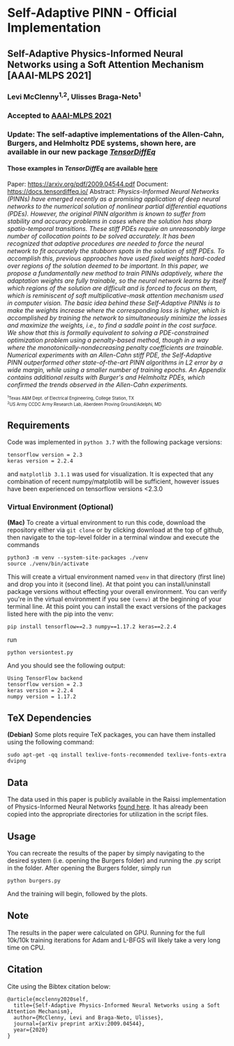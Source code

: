 # Self-Adaptive PINN - Official Implementation

## Self-Adaptive Physics-Informed Neural Networks using a Soft Attention Mechanism [AAAI-MLPS 2021]

### Levi McClenny<sup>1,2</sup>, Ulisses Braga-Neto<sup>1</sup>

### Accepted to [AAAI-MLPS 2021](https://sites.google.com/view/aaai-mlps/proceedings?authuser=0) 

### Update: The self-adaptive implementations of the Allen-Cahn, Burgers, and Helmholtz PDE systems, shown here, are available in our new package [*TensorDiffEq*](https://github.com/tensordiffeq/TensorDiffEq)
#### Those examples in *TensorDiffEq* are available [here](https://github.com/tensordiffeq/TensorDiffEq/tree/main/examples)

Paper: https://arxiv.org/pdf/2009.04544.pdf
Document: https://docs.tensordiffeq.io/
Abstract: _Physics-Informed Neural Networks (PINNs) have emerged recently as a promising application of deep neural networks to the numerical solution of nonlinear partial differential equations (PDEs).
However, the original PINN algorithm is known to suffer from stability and accuracy problems in
cases where the solution has sharp spatio-temporal transitions. These stiff PDEs require an unreasonably large number of collocation points to be solved accurately. It has been recognized that adaptive procedures are needed to force the neural network to fit accurately the stubborn spots in the solution of stiff PDEs. To accomplish this, previous approaches have used fixed weights hard-coded over regions of the solution deemed to be important. In this paper, we propose a fundamentally new method to train PINNs adaptively, where the adaptation weights are fully trainable, so the neural network learns by itself which regions of the solution are difficult and is forced to focus on them, which is reminiscent of soft multiplicative-mask attention mechanism used in computer vision. The basic idea behind these Self-Adaptive PINNs is to make the weights increase where the corresponding loss is higher, which is accomplished by training the network to simultaneously minimize the losses and maximize the weights, i.e., to find a saddle point in the cost surface. We show that this is formally equivalent to solving a PDE-constrained optimization problem using a penalty-based method, though in a way where the monotonically-nondecreasing penalty coefficients are trainable.
Numerical experiments with an Allen-Cahn stiff PDE, the Self-Adaptive PINN outperformed other state-of-the-art PINN algorithms in L2 error by a wide margin, while using a smaller number of training epochs. An Appendix contains additional results with Burger's and Helmholtz PDEs, which confirmed the trends observed in the Allen-Cahn experiments._

<sub><sub><sup>1</sup>Texas A&M Dept. of Electrical Engineering, College Station, TX</sub></sub><br>
<sub><sub><sup>2</sup>US Army CCDC Army Research Lab, Aberdeen Proving Ground/Adelphi, MD</sub></sub><br>

## Requirements

Code was implemented in `python 3.7` with the following package versions:

```
tensorflow version = 2.3
keras version = 2.2.4
```

and `matplotlib 3.1.1` was used for visualization. It is expected that any combination of recent numpy/matplotlib will be sufficient, however issues have been experienced on tensorflow versions <2.3.0

### Virtual Environment (Optional)

**(Mac)** To create a virtual environment to run this code, download the repository either via `git clone` or by clicking download at the top of github, then navigate to the top-level folder in a terminal window and execute the commands

```
python3 -m venv --system-site-packages ./venv
source ./venv/bin/activate
```

This will create a virtual environment named `venv` in that directory (first line) and drop you into it (second line). At that point you can install/uninstall package versions without effecting your overall environment. You can verify you're in the virtual environment if you see `(venv)` at the beginning of your terminal line. At this point you can install the exact versions of the packages listed here with the pip into the venv:

```
pip install tensorflow==2.3 numpy==1.17.2 keras==2.2.4
```

run

```
python versiontest.py
```

And you should see the following output:

```
Using TensorFlow backend
tensorflow version = 2.3
keras version = 2.2.4
numpy version = 1.17.2
```

## TeX Dependencies

**(Debian)** Some plots require TeX packages, you can have them installed using the following command:

```
sudo apt-get -qq install texlive-fonts-recommended texlive-fonts-extra dvipng
```

## Data

The data used in this paper is publicly available in the Raissi implementation of Physics-Informed Neural Networks [found here](https://github.com/maziarraissi/PINNs). It has already been copied into the appropriate directories for utilization in the script files.

## Usage

You can recreate the results of the paper by simply navigating to the desired system (i.e. opening the Burgers folder) and running the .py script in the folder. After opening the Burgers folder, simply run

```
python burgers.py
```

And the training will begin, followed by the plots.

## Note

The results in the paper were calculated on GPU. Running for the full 10k/10k training iterations for Adam and L-BFGS will likely take a very long time on CPU.

## Citation

Cite using the Bibtex citation below:

```
@article{mcclenny2020self,
  title={Self-Adaptive Physics-Informed Neural Networks using a Soft Attention Mechanism},
  author={McClenny, Levi and Braga-Neto, Ulisses},
  journal={arXiv preprint arXiv:2009.04544},
  year={2020}
}

```
